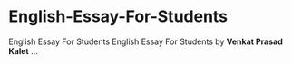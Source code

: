 # English-Essay-For-Students
English Essay For Students
English Essay For Students by <b>Venkat Prasad Kalet</b>
...
